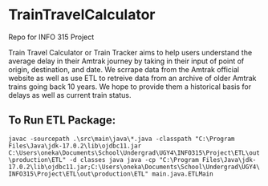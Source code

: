 # TrainTravelCalculator
Repo for INFO 315 Project

Train Travel Calculator or Train Tracker aims to help users understand the average delay in their Amtrak journey by taking in their input of point of origin, destination, and date. 
We scrrape data from the Amtrak official website as well as use ETL to retreive data from an archive of older Amtrak trains going back 10 years. 
We hope to provide them a historical basis for delays as well as current train status. 


## To Run ETL Package:
`javac -sourcepath .\src\main\java\*.java -classpath "C:\Program Files\Java\jdk-17.0.2\lib\ojdbc11.jar C:\Users\oneka\Documents\School\Undergrad\UGY4\INFO315\Project\ETL\out\production\ETL" -d classes
java java -cp "C:\Program Files\Java\jdk-17.0.2\lib\ojdbc11.jar;C:\Users\oneka\Documents\School\Undergrad\UGY4\INFO315\Project\ETL\out\production\ETL" main.java.ETLMain`